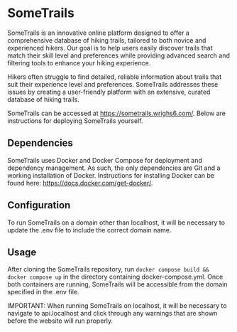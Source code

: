 # SomeTrails

SomeTrails is an innovative online platform designed to offer a comprehensive database of hiking trails, tailored to both novice and experienced hikers.
Our goal is to help users easily discover trails that match their skill level and preferences while providing advanced search and filtering tools to enhance your hiking experience.

Hikers often struggle to find detailed, reliable information about trails that suit their experience level and preferences. 
SomeTrails addresses these issues by creating a user-friendly platform with an extensive, curated database of hiking trails.

SomeTrails can be accessed at <https://sometrails.wrighs6.com/>. Below are instructions for deploying SomeTrails yourself. 

## Dependencies

SomeTrails uses Docker and Docker Compose for deployment and dependency management. 
As such, the only dependencies are Git and a working installation of Docker. 
Instructions for installing Docker can be found here: <https://docs.docker.com/get-docker/>. 

## Configuration

To run SomeTrails on a domain other than localhost, it will be necessary to update the .env file to include the correct domain name.

## Usage

After cloning the SomeTrails repository, run `docker compose build && docker compose up` in the directory containing docker-compose.yml. Once both containers are running, SomeTrails will be accessible from the domain specified in the .env file.

IMPORTANT: When running SomeTrails on localhost, it will be necessary to navigate to api.localhost and click through any warnings that are shown before the website will run properly. 
